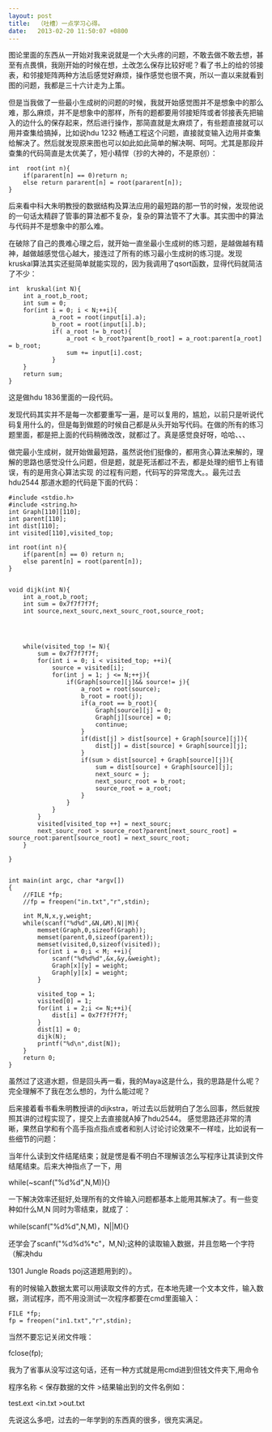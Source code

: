 ```yaml
---
layout: post
title:  （吐槽）一点学习心得。
date:   2013-02-20 11:50:07 +0800
---
```


图论里面的东西从一开始对我来说就是一个大头疼的问题，不敢去做不敢去想，甚至有点畏惧，我刚开始的时候在想，土改怎么保存比较好呢？看了书上的给的邻接表，和邻接矩阵两种方法后感觉好麻烦，操作感觉也很不爽，所以一直以来就看到图的问题，我都是三十六计走为上策。

但是当我做了一些最小生成树的问题的时候，我就开始感觉图并不是想象中的那么难，那么麻烦，并不是想象中的那样，所有的题都要用邻接矩阵或者邻接表先把输入的边什么的保存起来，然后进行操作，那简直就是太麻烦了，有些题直接就可以用并查集给搞掉，比如说hdu 1232 畅通工程这个问题，直接就变输入边用并查集给解决了。然后就发现原来图也可以如此如此简单的解决啊、呵呵。尤其是那段并查集的代码简直是太优美了，短小精悍（抄的大神的，不是原创）：


    int  root(int n){  
        if(pararent[n] == 0)return n;  
        else return pararent[n] = root(pararent[n]);  
    }  


后来看中科大朱明教授的数据结构及算法应用的最短路的那一节的时候，发现他说的一句话太精辟了管事的算法都不复杂，复杂的算法管不了大事。其实图中的算法与代码并不是想象中的那么难。

在破除了自己的畏难心理之后，就开始一直坐最小生成树的练习题，是越做越有精神，越做越感觉信心越大，接连过了所有的练习最小生成树的练习提。发现kruskal算法其实还挺简单就能实现的，因为我调用了qsort函数，显得代码就简洁了不少：

    int  kruskal(int N){  
        int a_root,b_root;  
        int sum = 0;  
        for(int i = 0; i < N;++i){  
                a_root = root(input[i].a);  
                b_root = root(input[i].b);  
                if( a_root != b_root){  
                    a_root < b_root?parent[b_root] = a_root:parent[a_root] = b_root;  
                    sum += input[i].cost;  
                }  
        }   
        return sum;  
    }  


这是做hdu 1836里面的一段代码。

发现代码其实并不是每一次都要重写一遍，是可以复用的，尴尬，以前只是听说代码复用什么的，但是每到做题的时候自己都是从头开始写代码。在做的所有的练习题里面，都是把上面的代码稍微改改，就都过了。真是感觉良好呀，哈哈、、、

做完最小生成树，就开始做最短路，虽然说他们挺像的，都用贪心算法来解的，理解的思路也感觉没什么问题，但是题，就是死活都过不去，都是处理的细节上有错误，有的是用贪心算法实现 的过程有问题，代码写的异常庞大。。最先过去hdu2544 那道水题的代码是下面的代码：

    #include <stdio.h>
    #include <string.h>
    int Graph[110][110];
    int parent[110]; 
    int dist[110];
    int visited[110],visited_top;
     
    int root(int n){
        if(parent[n] == 0) return n;
        else parent[n] = root(parent[n]);
    }
     
     
    void dijk(int N){
        int a_root,b_root;
        int sum = 0x7f7f7f7f;
        int source,next_sourc,next_sourc_root,source_root;
        
        
     
     
        while(visited_top != N){
            sum = 0x7f7f7f7f;
            for(int i = 0; i < visited_top; ++i){
                source = visited[i];        
                for(int j = 1; j <= N;++j){
                    if(Graph[source][j]&& source!= j){
                        a_root = root(source);
                        b_root = root(j);
                        if(a_root == b_root){
                            Graph[source][j] = 0;
                            Graph[j][source] = 0;
                            continue;
                        }
                        if(dist[j] > dist[source] + Graph[source][j]){
                            dist[j] = dist[source] + Graph[source][j];
                        }
                        if(sum > dist[source] + Graph[source][j]){
                            sum = dist[source] + Graph[source][j];
                            next_sourc = j;
                            next_sourc_root = b_root;
                            source_root = a_root;
                        }
                    }    
                }
            }
            visited[visited_top ++] = next_sourc;
            next_sourc_root > source_root?parent[next_sourc_root] = source_root:parent[source_root] = next_sourc_root;    
        }
        
    }
     
     
    int main(int argc, char *argv[])
    {
        //FILE *fp;    
        //fp = freopen("in.txt","r",stdin);
        
        int M,N,x,y,weight;
        while(scanf("%d%d",&N,&M),N||M){
            memset(Graph,0,sizeof(Graph));
            memset(parent,0,sizeof(parent));
            memset(visited,0,sizeof(visited));
            for(int i = 0;i < M; ++i){
                scanf("%d%d%d",&x,&y,&weight);
                Graph[x][y] = weight;
                Graph[y][x] = weight;
            }
            
            visited_top = 1;
            visited[0] = 1;
            for(int i = 2;i <= N;++i){
                dist[i] = 0x7f7f7f7f;
            }
            dist[1] = 0;
            dijk(N);
            printf("%d\n",dist[N]);
        }
        return 0;
    }


虽然过了这道水题，但是回头再一看，我的Maya这是什么，我的思路是什么呢？完全理解不了我在怎么想的，为什么能过呢？

后来接着看书看朱明教授讲的dijkstra，听过去以后就明白了怎么回事，然后就按照其讲的过程实现了，提交上去直接就A掉了hdu2544。
感觉思路还非常的清晰，果然自学和有个高手指点指点或者和别人讨论讨论效果不一样哇，比如说有一些细节的问题：

当年什么读到文件结尾结束；就是愣是看不明白不理解该怎么写程序让其读到文件结尾结束。后来大神指点了一下，用

while(~scanf("%d%d",N,M)){}

一下解决效率还挺好,处理所有的文件输入问题都基本上能用其解决了。有一些变种如什么M,N 同时为零结束，就成了：

while(scanf("%d%d",N,M)，N||M){}

还学会了scanf("%d%d%*c"，M,N);这种的读取输入数据，并且忽略一个字符（解决hdu

 1301 Jungle Roads poj这道题用到的）。

有的时候输入数据太累可以用读取文件的方式，在本地先建一个文本文件，输入数据，测试程序，而不用没测试一次程序都要在cmd里面输入：

    FILE *fp;   
    fp = freopen("in1.txt","r",stdin); 

当然不要忘记关闭文件哦：

fclose(fp);

我为了省事从没写过这句话，还有一种方式就是用cmd进到但钱文件夹下,用命令

程序名称 < 保存数据的文件 >结果输出到的文件名例如：

test.ext <in.txt  >out.txt


先说这么多吧，过去的一年学到的东西真的很多，很充实满足。
